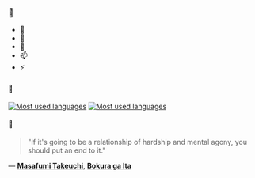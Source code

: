 ### 👋

- 🔭
- 🌱
- 💬
- 📫
- ⚡

#### 🧏

[![Most used languages](https://github-readme-stats-aynah.vercel.app/api/top-langs/?username=aynh&theme=solarized-dark&langs_count=6&layout=compact&hide_title=true)](https://github.com/anuraghazra/github-readme-stats#gh-dark-mode-only)
[![Most used languages](https://github-readme-stats-aynah.vercel.app/api/top-langs/?username=aynh&theme=solarized-light&langs_count=6&layout=compact&hide_title=true)](https://github.com/anuraghazra/github-readme-stats#gh-light-mode-only)

#### 💬

> "If it's going to be a relationship of hardship and mental agony, you should put an end to it."

&mdash; [**Masafumi Takeuchi**](https://myanimelist.net/character.php?q=Masafumi%20Takeuchi&cat=character), [**Bokura ga Ita**](https://myanimelist.net/search/all?q=Bokura%20ga%20Ita&cat=all)
